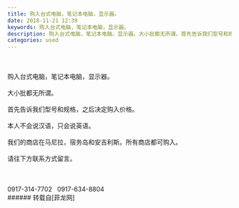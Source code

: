 ```yaml
---
title: 购入台式电脑，笔记本电脑，显示器。
date: 2018-11-21 12:39
keywords: 购入台式电脑，笔记本电脑，显示器。
description: 购入台式电脑，笔记本电脑，显示器。大小批都无所谓。首先告诉我们型号和规格，之后决定购入价格。本人不会说汉语，只会说英语。我们的商店在马尼拉，宿务岛和安吉利斯。所有商店都可购入。请往下方联系方式留言。0917-314-7702   0917-634-8804
categories: used
---
```

<td class="t_f" id="postmessage_2323234">

<br/>
<br/>
购入台式电脑，笔记本电脑，显示器。<br/>
<br/>
大小批都无所谓。<br/>
<br/>
首先告诉我们型号和规格，之后决定购入价格。<br/>
<br/>
本人不会说汉语，只会说英语。<br/>
<br/>
我们的商店在马尼拉，宿务岛和安吉利斯。所有商店都可购入。<br/>
<br/>
请往下方联系方式留言。<br/>
<br/>
<br/>
<br/>
0917-314-7702   0917-634-8804<br/>
</td>
###### 转载自[菲龙网]
